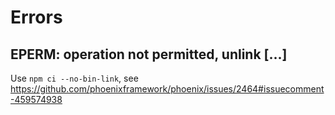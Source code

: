 

# Errors
## EPERM: operation not permitted, unlink [...]

Use `npm ci --no-bin-link`, see https://github.com/phoenixframework/phoenix/issues/2464#issuecomment-459574938
